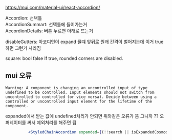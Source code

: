 https://mui.com/material-ui/react-accordion/

Accordion: 선택틀   
AccordionSummart: 선택틀에 들어가는거   
AccordionDetails: 버튼 누르면 아래로 뜨는거


disableGutters: 아코디언이 expand 될떄 앞뒤로 원래 간격이 벌어지는데 이거 true하면 그런거 사라짐

square:	bool	false	If true, rounded corners are disabled.

## mui 오류
`Warning: A component is changing an uncontrolled input of type undefined to be controlled. Input elements should not switch from uncontrolled to controlled (or vice versa). Decide between using a controlled or uncontrolled input element for the lifetime of the component.`

expanded에서 받는 값에 undefined처리가 안되면 위와같은 오류가 뜸
그니까 ?? 오퍼레이터를 써서 예외처리를 해주면 됨
```jsx
          <StyledChainAccordion expanded={(!!search || isExpandedCosmos) ?? false} onChange={handleChange('cosmos')}>

```